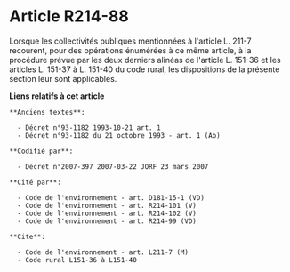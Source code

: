# Article R214-88

Lorsque les collectivités publiques mentionnées à l'article L. 211-7 recourent, pour des opérations énumérées à ce même
article, à la procédure prévue par les deux derniers alinéas de l'article L. 151-36 et les articles L. 151-37 à L. 151-40 du
code rural, les dispositions de la présente section leur sont applicables.

**Liens relatifs à cet article**

	**Anciens textes**:

	  - Décret n°93-1182 1993-10-21 art. 1
	  - Décret n°93-1182 du 21 octobre 1993 - art. 1 (Ab)

	**Codifié par**:

	  - Décret n°2007-397 2007-03-22 JORF 23 mars 2007

	**Cité par**:

	  - Code de l'environnement - art. D181-15-1 (VD)
	  - Code de l'environnement - art. R214-101 (V)
	  - Code de l'environnement - art. R214-102 (V)
	  - Code de l'environnement - art. R214-99 (VD)

	**Cite**:

	  - Code de l'environnement - art. L211-7 (M)
	  - Code rural L151-36 à L151-40
